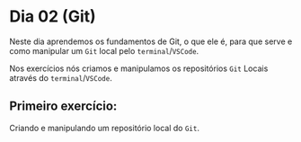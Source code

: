 # Dia 02 (Git)

Neste dia aprendemos os fundamentos de Git, o que ele é, para que serve e como manipular um `Git` local pelo `terminal`/`VSCode`.

Nos exercícios nós criamos e manipulamos os repositórios `Git` Locais através do `terminal`/`VSCode`.

## Primeiro exercício:
Criando e manipulando um repositório local do `Git`.